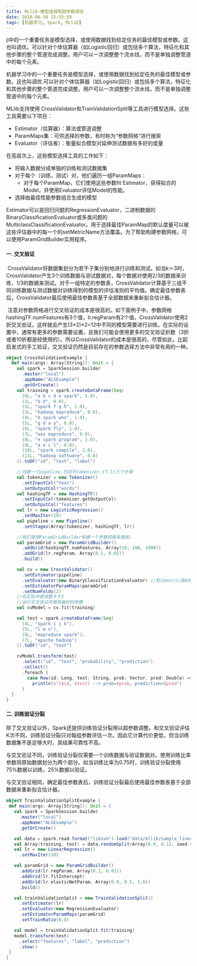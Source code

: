 ```yaml
---
title: MLlib-模型选择和超参数调优
date: 2018-06-30 15:55:59
tags: [机器学习, Spark, MLlib]
---
```


ji中的一个重要任务是模型选择，或使用数据找到给定任务的最佳模型或参数。这也叫调优。可以针对个体估算器（如Logistic回归）或包括多个算法，特征化和其他步骤的整个管道完成调整。用户可以一次调整整个流水线，而不是单独调整管道中的每个元素。

机器学习中的一个重要任务是模型选择，或使用数据找到给定任务的最佳模型或参数。这也叫调优.可以针对个体估算器（如Logistic回归）或包括多个算法，特征化和其他步骤的整个管道完成调整。用户可以一次调整整个流水线，而不是单独调整管道中的每个元素。

<!-- more--> 

MLlib支持使用 CrossValidator和TrainValidationSplit等工具进行模型选择。这些工具需要以下项目：

* Estimator（估算器）：算法或管道调整
* ParamMaps集：可供选择的参数，有时称为“参数网格”进行搜索
* Evaluator（评估者）：衡量拟合模型对延伸测试数据有多好的度量

在高层次上，这些模型选择工具的工作如下：

* 将输入数据分成单独的训练和测试数据集
* 对于每个（训练，测试）对，他们遍历一组ParamMaps：
  * 对于每个ParamMap，它们使用这些参数fit Estimator，获得拟合的Model，并使用Evaluator评估Model的性能。
* 选择由最佳性能参数组合生成的模型

Estimator可以是回归问题的RegressionEvaluator，二进制数据的BinaryClassificationEvaluator或多类问题的MulticlassClassificationEvaluator。用于选择最佳ParamMap的默认度量可以被这些评估器中的每一个的setMetricName方法覆盖。为了帮助构建参数网格，可以使用ParamGridBuilder实用程序。

#### 一. 交叉验证

 CrossValidator将数据集划分为若干子集分别地进行训练和测试。如当k＝3时，CrossValidator产生3个训练数据与测试数据对，每个数据对使用2/3的数据来训练，1/3的数据来测试。对于一组特定的参数表，CrossValidator计算基于三组不同训练数据与测试数据对训练得到的模型的评估准则的平均值。确定最佳参数表后，CrossValidator最后使用最佳参数表基于全部数据来重新拟合估计器。

 注意对参数网格进行交叉验证的成本是很高的。如下面例子中，参数网格hashingTF.numFeatures有3个值，lr.regParam有2个值，CrossValidator使用2折交叉验证。这样就会产生(3*2)*2=12中不同的模型需要进行训练。在实际的设置中，通常有更多的参数需要设置，且我们可能会使用更多的交叉验证折数（3折或者10折都是经使用的）。所以CrossValidator的成本是很高的，尽管如此，比起启发式的手工验证，交叉验证仍然是目前存在的参数选择方法中非常有用的一种。

```scala
object CrossValidationExample {
  def main(args: Array[String]): Unit = {
    val spark = SparkSession.builder
      .master("local")
      .appName("ALSExample")
      .getOrCreate()
    val training = spark.createDataFrame(Seq(
      (0L, "a b c d e spark", 1.0),
      (1L, "b d", 0.0),
      (2L, "spark f g h", 1.0),
      (3L, "hadoop mapreduce", 0.0),
      (4L, "b spark who", 1.0),
      (5L, "g d a y", 0.0),
      (6L, "spark fly", 1.0),
      (7L, "was mapreduce", 0.0),
      (8L, "e spark program", 1.0),
      (9L, "a e c l", 0.0),
      (10L, "spark compile", 1.0),
      (11L, "hadoop software", 0.0)
    )).toDF("id", "text", "label")

    //创建一个pipeline,包括平tokenizer,tf,lr三个步骤
    val tokenizer = new Tokenizer()
      .setInputCol("text")
      .setOutputCol("words")
    val hashingTF = new HashingTF()
      .setInputCol(tokenizer.getOutputCol)
      .setOutputCol("features")
    val lr = new LogisticRegression()
      .setMaxIter(10)
    val pipeline = new Pipeline()
      .setStages(Array(tokenizer, hashingTF, lr))

    //我们使用ParamGridBuilder构建一个参数网格来搜索。
    val paramGrid = new ParamGridBuilder()
      .addGrid(hashingTF.numFeatures, Array(10, 100, 1000))
      .addGrid(lr.regParam, Array(0.1, 0.01))
      .build()

    val cv = new CrossValidator()
      .setEstimator(pipeline)
      .setEvaluator(new BinaryClassificationEvaluator) //默认metric是AUC
      .setEstimatorParamMaps(paramGrid)
      .setNumFolds(2)
    //在实际中使用要大于3
    //运行交叉验证并使用最好的参数
    val cvModel = cv.fit(training)

    val test = spark.createDataFrame(Seq(
      (4L, "spark i j k"),
      (5L, "l m n"),
      (6L, "mapreduce spark"),
      (7L, "apache hadoop")
    )).toDF("id", "text")

    cvModel.transform(test)
      .select("id", "text", "probability", "prediction")
      .collect()
      .foreach {
        case Row(id: Long, text: String, prob: Vector, pred: Double) =>
          println(s"($id, $text) --> prob=$prob, prediction=$pred")
      }
  }
}
```

#### 二. 训练验证分裂

  除了交叉验证以外，Spark还提供训练验证分裂用以超参数调整。和交叉验证评估K次不同，训练验证分裂只对每组参数评估一次。因此它计算代价更低，但当训练数据集不是足够大时，其结果可靠性不高。

​      与交叉验证不同，训练验证分裂仅需要一个训练数据与验证数据对。使用训练比率参数将原始数据划分为两个部分。如当训练比率为0.75时，训练验证分裂使用75%数据以训练，25%数据以验证。

​     与交叉验证相同，确定最佳参数表后，训练验证分裂最后使用最佳参数表基于全部数据来重新拟合估计器。

 ```scala
object TrainValidationSplitExample {
  def main(args: Array[String]): Unit = {
    val spark = SparkSession.builder
      .master("local")
      .appName("ALSExample")
      .getOrCreate()

    val data = spark.read.format("libsvm").load("data/mllib/sample_linear_regression_data.txt")
    val Array(training, test) = data.randomSplit(Array(0.9, 0.1), seed = 12345)
    val lr = new LinearRegression()
      .setMaxIter(10)

    val paramGrid = new ParamGridBuilder()
      .addGrid(lr.regParam, Array(0.1, 0.01))
      .addGrid(lr.fitIntercept)
      .addGrid(lr.elasticNetParam, Array(0.0, 0.5, 1.0))
      .build()

    val trainValidationSplit = new TrainValidationSplit()
      .setEstimator(lr)
      .setEvaluator(new RegressionEvaluator)
      .setEstimatorParamMaps(paramGrid)
      .setTrainRatio(0.8)

    val model = trainValidationSplit.fit(training)
    model.transform(test)
      .select("features", "label", "prediction")
      .show()
  }
}
 ```

